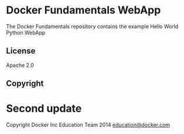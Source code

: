 Docker Fundamentals WebApp
==========================

The Docker Fundamentals repository contains the example Hello World Python WebApp

## License

Apache 2.0

## Copyright
# Second update
Copyright Docker Inc Education Team 2014 <education@docker.com>
